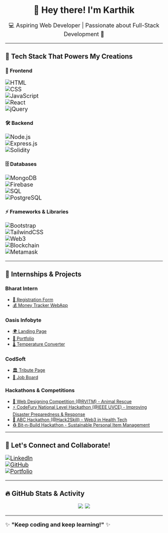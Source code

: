 <h1 align="center">
  <span style="display: inline-block; animation: bounce 1.5s infinite;">👋 Hey there! I'm Karthik</span>
</h1>

<style>
@keyframes bounce {
  0%, 100% { transform: translateY(0); }
  50% { transform: translateY(-10px); }
}
p {
  font-size: 18px;
}
</style>

<p align="center">💻 Aspiring Web Developer | Passionate about Full-Stack Development 🚀</p>

---

## 🚀 **Tech Stack That Powers My Creations**

### 🎨 **Frontend**
![HTML](https://img.shields.io/badge/-HTML5-orange?style=flat&logo=html5)  
![CSS](https://img.shields.io/badge/-CSS3-blue?style=flat&logo=css3)  
![JavaScript](https://img.shields.io/badge/-JavaScript-yellow?style=flat&logo=javascript)  
![React](https://img.shields.io/badge/-React-blue?style=flat&logo=react)  
![jQuery](https://img.shields.io/badge/-jQuery-blue?style=flat&logo=jquery) 

### 🛠 **Backend**
![Node.js](https://img.shields.io/badge/-Node.js-green?style=flat&logo=node.js)  
![Express.js](https://img.shields.io/badge/-Express.js-black?style=flat&logo=express)  
![Solidity](https://img.shields.io/badge/-Solidity-black?style=flat&logo=solidity)  

### 🗄 **Databases**
![MongoDB](https://img.shields.io/badge/-MongoDB-lightgreen?style=flat&logo=mongodb)  
![Firebase](https://img.shields.io/badge/-Firebase-orange?style=flat&logo=firebase)  
![SQL](https://img.shields.io/badge/-SQL-blue?style=flat&logo=sql)  
![PostgreSQL](https://img.shields.io/badge/-PostgreSQL-darkblue?style=flat&logo=postgresql)

### ⚡ **Frameworks & Libraries**
![Bootstrap](https://img.shields.io/badge/-Bootstrap-purple?style=flat&logo=bootstrap)  
![TailwindCSS](https://img.shields.io/badge/-TailwindCSS-teal?style=flat&logo=tailwind-css)  
![Web3](https://img.shields.io/badge/-Web3-darkblue?style=flat&logo=ethereum)  
![Blockchain](https://img.shields.io/badge/-Blockchain-grey?style=flat&logo=bitcoin)  
![Metamask](https://img.shields.io/badge/-Metamask-orange?style=flat&logo=metamask)  

---

## 📌 **Internships & Projects**

### **Bharat Intern**
- [📝 Registration Form](https://github.com/karbhat74/Registration-Form.git)
- [💰 Money Tracker WebApp](https://github.com/karbhat74/Money-Tracker-WebApp.git)

### **Oasis Infobyte**
- [🌍 Landing Page](https://github.com/karbhat74/Landing-Page.git)
- [👤 Portfolio](https://github.com/karbhat74/Portfolio.git)
- [🌡️ Temperature Converter](https://github.com/karbhat74/Temperature-Converter.git)

### **CodSoft**
- [🏛 Tribute Page](https://github.com/karbhat74/Tribute-Page.git)
- [💼 Job Board](https://github.com/karbhat74/Job-Board.git)

### **Hackathons & Competitions**
- [🐾 Web Designing Competition (@RVITM) - Animal Rescue](https://github.com/karbhat74/Animal-Rescue.git)
- [⚡ CodeFury National Level Hackathon (@IEEE UVCE) - Improving Disaster Preparedness & Response](https://github.com/karbhat74/CodeFury)
- [🏥 ABC Hackathon (@Hack2Skill) - Web3 in Health Tech](https://github.com/karbhat74/Web3-Health-Tech)
- [♻️ Bit-n-Build Hackathon - Sustainable Personal Item Management](https://github.com/karbhat74/Bit-n-Build)

---

## 📢 **Let's Connect and Collaborate!**
[![LinkedIn](https://img.shields.io/badge/-LinkedIn-blue?style=flat&logo=linkedin)](https://www.linkedin.com/in/karbhat74/)  
[![GitHub](https://img.shields.io/badge/-GitHub-black?style=flat&logo=github)](https://github.com/karbhat74)  
[![Portfolio](https://img.shields.io/badge/-Portfolio-red?style=flat&logo=website)](https://karbhat74.com)  

---

## 🔥 **GitHub Stats & Activity**
<p align="center">
  <img src="https://streak-stats.demolab.com?user=karbhat74&theme=radical&hide_border=true" />
  <img src="https://github-readme-stats.vercel.app/api/top-langs/?username=karbhat74&layout=compact&theme=radical" />
</p>

---

✨ **"Keep coding and keep learning!"** ✨
